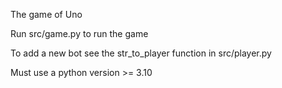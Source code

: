 The game of Uno

Run src/game.py to run the game

To add a new bot see the str_to_player function in src/player.py

Must use a python version >= 3.10
